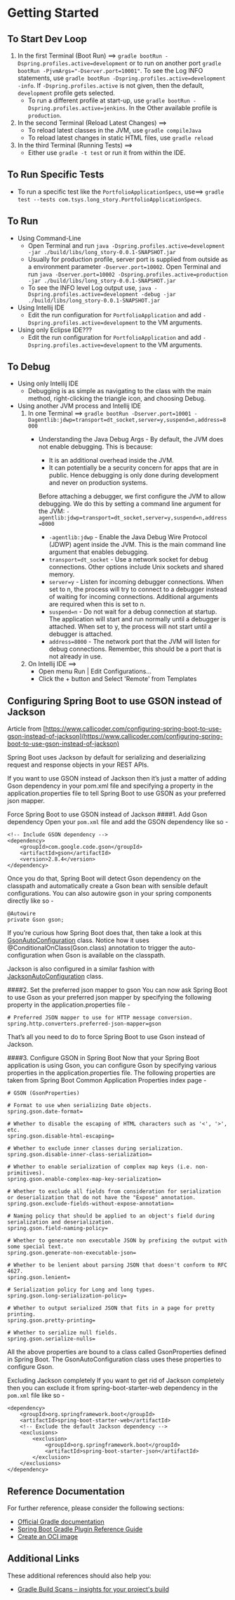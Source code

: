 # Getting Started

## To Start Dev Loop 
1. In the first Terminal (Boot Run) ==> ```gradle bootRun -Dspring.profiles.active=development``` or to run on another 
   port ```gradle bootRun -PjvmArgs="-Dserver.port=10001"```.  To see the Log INFO statements, 
   use ```gradle bootRun -Dspring.profiles.active=development -info```.  If ```-Dspring.profiles.active``` is not given, 
   then the default, ```development``` profile gets selected.  
    * To run a different profile at start-up, use ```gradle bootRun -Dspring.profiles.active=jenkins```.  In the 
    Other available profile is ```production```.
2. In the second Terminal (Reload Latest Changes) ==> 
    * To reload latest classes in the JVM, use ```gradle compileJava```  
    * To reload latest changes in static HTML files, use ```gradle reload```  
3. In the third Terminal (Running Tests) ==>  
   * Either use ```gradle -t test``` or run it from within the IDE.   
    
## To Run Specific Tests
* To run a specific test like the ```PortfolioApplicationSpecs```, use==> ```gradle test --tests com.tsys.long_story.PortfolioApplicationSpecs```.
    
## To Run
* Using Command-Line 
    * Open Terminal and run ```java -Dspring.profiles.active=development -jar ./build/libs/long_story-0.0.1-SNAPSHOT.jar```
    * Usually for production profile, server port is supplied from outside as a environment parameter ```-Dserver.port=10002```.  Open Terminal and run ```java -Dserver.port=10002 -Dspring.profiles.active=production -jar ./build/libs/long_story-0.0.1-SNAPSHOT.jar```
    * To see the INFO level Log output use, ```java -Dspring.profiles.active=development -debug -jar ./build/libs/long_story-0.0.1-SNAPSHOT.jar```
* Using Intellij IDE
    * Edit the run configuration for ```PortfolioApplication``` and add ```-Dspring.profiles.active=development``` to the VM arguments.
* Using only Eclipse IDE???
    * Edit the run configuration for ```PortfolioApplication``` and add ```-Dspring.profiles.active=development``` to the VM arguments.

## To Debug
* Using only Intellij IDE
    * Debugging is as simple as navigating to the class with the main method, right-clicking the triangle icon, and choosing Debug.
* Using another JVM process and Intellij IDE
    1. In one Terminal ==> ```gradle bootRun -Dserver.port=10001 -Dagentlib:jdwp=transport=dt_socket,server=y,suspend=n,address=8000```
        * Understanding the Java Debug Args - By default, the JVM does not enable debugging. This is because:
          * It is an additional overhead inside the JVM. 
          * It can potentially be a security concern for apps that are in public.
          Hence debugging is only done during development and never on production systems.
          
          Before attaching a debugger, we first configure the JVM to allow debugging. 
          We do this by setting a command line argument for the JVM:
          ```-agentlib:jdwp=transport=dt_socket,server=y,suspend=n,address=8000```
          
          * ```-agentlib:jdwp``` - Enable the Java Debug Wire Protocol (JDWP) agent inside the JVM. This is the main command line argument that enables debugging.
          * ```transport=dt_socket``` - Use a network socket for debug connections. Other options include Unix sockets and shared memory.
          * ```server=y``` - Listen for incoming debugger connections. When set to n, the process will try to connect to a debugger instead of waiting for incoming connections. Additional arguments are required when this is set to n.
          * ```suspend=n``` - Do not wait for a debug connection at startup. The application will start and run normally until a debugger is attached. When set to y, the process will not start until a debugger is attached.
          * ```address=8000``` - The network port that the JVM will listen for debug connections. Remember, this should be a port that is not already in use.
    2. On Intellij IDE ==> 
        * Open menu Run | Edit Configurations...
        * Click the + button and Select 'Remote' from Templates

## Configuring Spring Boot to use GSON instead of Jackson 
Article from [https://www.callicoder.com/configuring-spring-boot-to-use-gson-instead-of-jackson](https://www.callicoder.com/configuring-spring-boot-to-use-gson-instead-of-jackson)

Spring Boot uses Jackson by default for serializing and deserializing request and response objects in your REST APIs.

If you want to use GSON instead of Jackson then it’s just a matter of adding Gson dependency in your pom.xml file and specifying a property in the application.properties file to tell Spring Boot to use GSON as your preferred json mapper.

Force Spring Boot to use GSON instead of Jackson
####1. Add Gson dependency
Open your ```pom.xml``` file and add the GSON dependency like so -
```
<!-- Include GSON dependency -->
<dependency>
	<groupId>com.google.code.gson</groupId>
	<artifactId>gson</artifactId>
	<version>2.8.4</version>
</dependency>
```
Once you do that, Spring Boot will detect Gson dependency on the classpath and 
automatically create a Gson bean with sensible default configurations. 
You can also autowire gson in your spring components directly like so -

```
@Autowire
private Gson gson;
```
If you’re curious how Spring Boot does that, then take a look at this [GsonAutoConfiguration](https://github.com/spring-projects/spring-boot/blob/main/spring-boot-project/spring-boot-autoconfigure/src/main/java/org/springframework/boot/autoconfigure/gson/GsonAutoConfiguration.java)  class. Notice how it uses @ConditionalOnClass(Gson.class) annotation to trigger the auto-configuration when Gson is available on the classpath.

Jackson is also configured in a similar fashion with [JacksonAutoConfiguration](https://github.com/spring-projects/spring-boot/blob/main/spring-boot-project/spring-boot-autoconfigure/src/main/java/org/springframework/boot/autoconfigure/jackson/JacksonAutoConfiguration.java) class.

####2. Set the preferred json mapper to gson
You can now ask Spring Boot to use Gson as your preferred json mapper by specifying the following property in the application.properties file -

```
# Preferred JSON mapper to use for HTTP message conversion.
spring.http.converters.preferred-json-mapper=gson
```
That’s all you need to do to force Spring Boot to use Gson instead of Jackson.


####3. Configure GSON in Spring Boot
Now that your Spring Boot application is using Gson, you can configure Gson by specifying various properties in the application.properties file. The following properties are taken from Spring Boot Common Application Properties index page -
```
# GSON (GsonProperties)

# Format to use when serializing Date objects.
spring.gson.date-format= 

# Whether to disable the escaping of HTML characters such as '<', '>', etc.
spring.gson.disable-html-escaping= 

# Whether to exclude inner classes during serialization.
spring.gson.disable-inner-class-serialization= 

# Whether to enable serialization of complex map keys (i.e. non-primitives).
spring.gson.enable-complex-map-key-serialization= 

# Whether to exclude all fields from consideration for serialization or deserialization that do not have the "Expose" annotation.
spring.gson.exclude-fields-without-expose-annotation= 

# Naming policy that should be applied to an object's field during serialization and deserialization.
spring.gson.field-naming-policy= 

# Whether to generate non executable JSON by prefixing the output with some special text.
spring.gson.generate-non-executable-json= 

# Whether to be lenient about parsing JSON that doesn't conform to RFC 4627.
spring.gson.lenient= 

# Serialization policy for Long and long types.
spring.gson.long-serialization-policy= 

# Whether to output serialized JSON that fits in a page for pretty printing.
spring.gson.pretty-printing= 

# Whether to serialize null fields.
spring.gson.serialize-nulls= 
```

All the above properties are bound to a class called GsonProperties defined in Spring Boot. The GsonAutoConfiguration class uses these properties to configure Gson.

Excluding Jackson completely
If you want to get rid of Jackson completely then you can exclude it from spring-boot-starter-web dependency in the ```pom.xml``` file like so -

```
<dependency>
	<groupId>org.springframework.boot</groupId>
	<artifactId>spring-boot-starter-web</artifactId>
	<!-- Exclude the default Jackson dependency -->
	<exclusions>
		<exclusion>
			<groupId>org.springframework.boot</groupId>
			<artifactId>spring-boot-starter-json</artifactId>
		</exclusion>
	</exclusions>
</dependency>
```

## Reference Documentation
For further reference, please consider the following sections:

* [Official Gradle documentation](https://docs.gradle.org)
* [Spring Boot Gradle Plugin Reference Guide](https://docs.spring.io/spring-boot/docs/2.7.2/gradle-plugin/reference/html/)
* [Create an OCI image](https://docs.spring.io/spring-boot/docs/2.7.2/gradle-plugin/reference/html/#build-image)

## Additional Links
These additional references should also help you:

* [Gradle Build Scans – insights for your project's build](https://scans.gradle.com#gradle)

